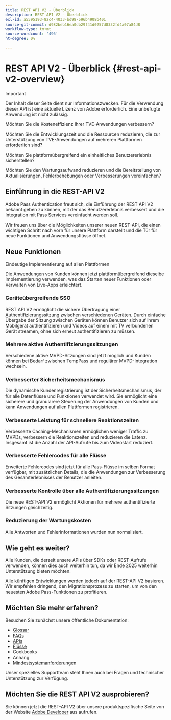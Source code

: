 ```yaml
---
title: REST API V2 - Überblick
description: REST API V2 - Überblick
exl-id: a5595193-82c4-4033-bd98-596b4908b401
source-git-commit: d982beb16ea0db29f41d0257d8332fd4a07a84d8
workflow-type: tm+mt
source-wordcount: '496'
ht-degree: 0%

---
```


# REST API V2 - Überblick {#rest-api-v2-overview}

>[!IMPORTANT]
>
> Der Inhalt dieser Seite dient nur Informationszwecken. Für die Verwendung dieser API ist eine aktuelle Lizenz von Adobe erforderlich. Eine unbefugte Anwendung ist nicht zulässig.

Möchten Sie die Kosteneffizienz Ihrer TVE-Anwendungen verbessern?

Möchten Sie die Entwicklungszeit und die Ressourcen reduzieren, die zur Unterstützung von TVE-Anwendungen auf mehreren Plattformen erforderlich sind?

Möchten Sie plattformübergreifend ein einheitliches Benutzererlebnis sicherstellen?

Möchten Sie den Wartungsaufwand reduzieren und die Bereitstellung von Aktualisierungen, Fehlerbehebungen oder Verbesserungen vereinfachen?

## Einführung in die REST-API V2

Adobe Pass Authentication freut sich, die Einführung der REST API V2 bekannt geben zu können, mit der das Benutzererlebnis verbessert und die Integration mit Pass Services vereinfacht werden soll.

Wir freuen uns über die Möglichkeiten unserer neuen REST-API, die einen wichtigen Schritt nach vorn für unsere Plattform darstellt und die Tür für neue Funktionen und Anwendungsflüsse öffnet.

## Neue Funktionen

Eindeutige Implementierung auf allen Plattformen

Die Anwendungen von Kunden können jetzt plattformübergreifend dieselbe Implementierung verwenden, was das Starten neuer Funktionen oder Verwalten von Live-Apps erleichtert.

### Geräteübergreifende SSO

REST API V2 ermöglicht die sichere Übertragung einer Authentifizierungssitzung zwischen verschiedenen Geräten. Durch einfache Übergabe der Sitzung zwischen Geräten können Benutzer sich auf ihrem Mobilgerät authentifizieren und Videos auf einem mit TV verbundenen Gerät streamen, ohne sich erneut authentifizieren zu müssen.

### Mehrere aktive Authentifizierungssitzungen

Verschiedene aktive MVPD-Sitzungen sind jetzt möglich und Kunden können bei Bedarf zwischen TempPass und regulärer MVPD-Integration wechseln.

### Verbesserter Sicherheitsmechanismus

Die dynamische Kundenregistrierung ist der Sicherheitsmechanismus, der für alle Datenflüsse und Funktionen verwendet wird. Sie ermöglicht eine sicherere und granularere Steuerung der Anwendungen von Kunden und kann Anwendungen auf allen Plattformen registrieren.

### Verbesserte Leistung für schnellere Reaktionszeiten

Verbesserte Caching-Mechanismen ermöglichen weniger Traffic zu MVPDs, verbessern die Reaktionszeiten und reduzieren die Latenz. Insgesamt ist die Anzahl der API-Aufrufe bis zum Videostart reduziert.

### Verbesserte Fehlercodes für alle Flüsse

Erweiterte Fehlercodes sind jetzt für alle Pass-Flüsse im selben Format verfügbar, mit zusätzlichen Details, die die Anwendungen zur Verbesserung des Gesamterlebnisses der Benutzer anleiten.

### Verbesserte Kontrolle über alle Authentifizierungssitzungen

Die neue REST-API V2 ermöglicht Aktionen für mehrere authentifizierte Sitzungen gleichzeitig.

### Reduzierung der Wartungskosten

Alle Antworten und Fehlerinformationen wurden nun normalisiert.

## Wie geht es weiter?

Alle Kunden, die derzeit unsere APIs über SDKs oder REST-Aufrufe verwenden, können dies auch weiterhin tun, da wir Ende 2025 weiterhin Unterstützung bieten möchten.

Alle künftigen Entwicklungen werden jedoch auf der REST-API V2 basieren. Wir empfehlen dringend, den Migrationsprozess zu starten, um von den neuesten Adobe Pass-Funktionen zu profitieren.

## Möchten Sie mehr erfahren?

Besuchen Sie zunächst unsere öffentliche Dokumentation:

- [Glossar](rest-api-v2-glossary.md)
- [FAQs](rest-api-v2-faqs.md)
- [APIs](apis/rest-api-v2-apis-overview.md)
- [Flüsse](flows/rest-api-v2-flows-overview.md)
- Cookbooks
- Anhang
- [Mindestsystemanforderungen](/help/authentication/integration-guide-programmers/minimum-system-requirements.md)

Unser spezielles Supportteam steht Ihnen auch bei Fragen und technischer Unterstützung zur Verfügung.

## Möchten Sie die REST API V2 ausprobieren?

Sie können jetzt die REST-API V2 über unsere produktspezifische Seite von der Website [Adobe Developer](https://developer.adobe.com/adobe-pass/) aus aufrufen.
